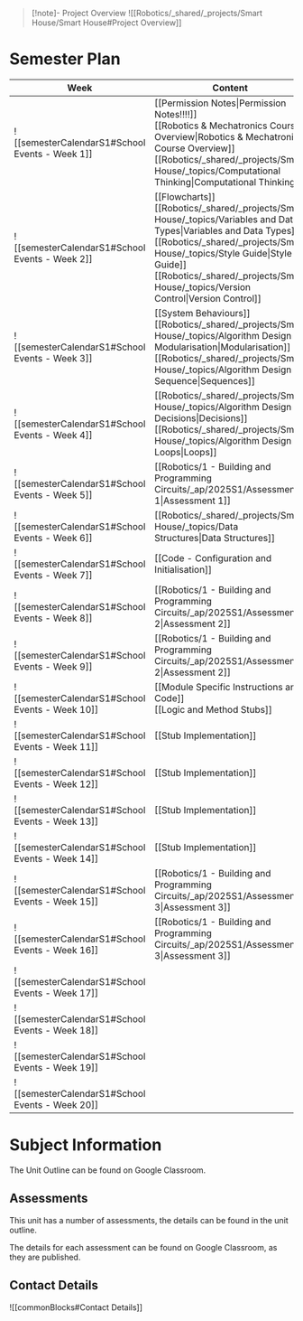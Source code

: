 
> [!note]- Project Overview
> ![[Robotics/_shared/_projects/Smart House/Smart House#Project Overview]]


# Semester Plan


| Week                                            | Content                                                                                                                                                                                                                                                                                           | Submissions                                                                                          |
| ----------------------------------------------- | ------------------------------------------------------------------------------------------------------------------------------------------------------------------------------------------------------------------------------------------------------------------------------------------------- | ---------------------------------------------------------------------------------------------------- |
| ![[semesterCalendarS1#School Events - Week 1]]  | [[Permission Notes\|Permission Notes!!!!]]<br>[[Robotics & Mechatronics Course Overview\|Robotics & Mechatronics Course Overview]]<br>[[Robotics/_shared/_projects/Smart House/_topics/Computational Thinking\|Computational Thinking]]                                                           |                                                                                                      |
| ![[semesterCalendarS1#School Events - Week 2]]  | [[Flowcharts]]<br>[[Robotics/_shared/_projects/Smart House/_topics/Variables and Data Types\|Variables and Data Types]]<br>[[Robotics/_shared/_projects/Smart House/_topics/Style Guide\|Style Guide]]<br>[[Robotics/_shared/_projects/Smart House/_topics/Version Control\|Version Control]]<br> |                                                                                                      |
| ![[semesterCalendarS1#School Events - Week 3]]  | [[System Behaviours]]<br>[[Robotics/_shared/_projects/Smart House/_topics/Algorithm Design - Modularisation\|Modularisation]]<br>[[Robotics/_shared/_projects/Smart House/_topics/Algorithm Design - Sequence\|Sequences]]                                                                        |                                                                                                      |
| ![[semesterCalendarS1#School Events - Week 4]]  | [[Robotics/_shared/_projects/Smart House/_topics/Algorithm Design - Decisions\|Decisions]]<br>[[Robotics/_shared/_projects/Smart House/_topics/Algorithm Design - Loops\|Loops]]                                                                                                                  |                                                                                                      |
| ![[semesterCalendarS1#School Events - Week 5]]  | [[Robotics/1 - Building and Programming Circuits/_ap/2025S1/Assessment 1\|Assessment 1]]                                                                                                                                                                                                          | [[Robotics/1 - Building and Programming Circuits/_ap/2025S1/Assessment 1\|Assessment 1 Due Friday]]  |
| ![[semesterCalendarS1#School Events - Week 6]]  | [[Robotics/_shared/_projects/Smart House/_topics/Data Structures\|Data Structures]]                                                                                                                                                                                                               |                                                                                                      |
| ![[semesterCalendarS1#School Events - Week 7]]  | [[Code - Configuration and Initialisation]]<br>                                                                                                                                                                                                                                                   |                                                                                                      |
| ![[semesterCalendarS1#School Events - Week 8]]  | [[Robotics/1 - Building and Programming Circuits/_ap/2025S1/Assessment 2\|Assessment 2]]                                                                                                                                                                                                          |                                                                                                      |
| ![[semesterCalendarS1#School Events - Week 9]]  | [[Robotics/1 - Building and Programming Circuits/_ap/2025S1/Assessment 2\|Assessment 2]]                                                                                                                                                                                                          | [[Robotics/1 - Building and Programming Circuits/_ap/2025S1/Assessment 2\|Assessment 2 Due Friday]]  |
| ![[semesterCalendarS1#School Events - Week 10]] | [[Module Specific Instructions and Code]]<br>[[Logic and Method Stubs]]                                                                                                                                                                                                                           |                                                                                                      |
| ![[semesterCalendarS1#School Events - Week 11]] | [[Stub Implementation]]                                                                                                                                                                                                                                                                           |                                                                                                      |
| ![[semesterCalendarS1#School Events - Week 12]] | [[Stub Implementation]]                                                                                                                                                                                                                                                                           |                                                                                                      |
| ![[semesterCalendarS1#School Events - Week 13]] | [[Stub Implementation]]                                                                                                                                                                                                                                                                           |                                                                                                      |
| ![[semesterCalendarS1#School Events - Week 14]] | [[Stub Implementation]]                                                                                                                                                                                                                                                                           |                                                                                                      |
| ![[semesterCalendarS1#School Events - Week 15]] | [[Robotics/1 - Building and Programming Circuits/_ap/2025S1/Assessment 3\|Assessment 3]]                                                                                                                                                                                                          |                                                                                                      |
| ![[semesterCalendarS1#School Events - Week 16]] | [[Robotics/1 - Building and Programming Circuits/_ap/2025S1/Assessment 3\|Assessment 3]]                                                                                                                                                                                                          | [[Robotics/1 - Building and Programming Circuits/_ap/2025S1/Assessment 3\|Assessment 3 Due Friday ]] |
| ![[semesterCalendarS1#School Events - Week 17]] |                                                                                                                                                                                                                                                                                                   |                                                                                                      |
| ![[semesterCalendarS1#School Events - Week 18]] |                                                                                                                                                                                                                                                                                                   |                                                                                                      |
| ![[semesterCalendarS1#School Events - Week 19]] |                                                                                                                                                                                                                                                                                                   |                                                                                                      |
| ![[semesterCalendarS1#School Events - Week 20]] |                                                                                                                                                                                                                                                                                                   |                                                                                                      |

# Subject Information

The Unit Outline can be found on Google Classroom.

## Assessments

This unit has a number of assessments, the details can be found in the unit outline.

The details for each assessment can be found on Google Classroom, as they are published.

## Contact Details

![[commonBlocks#Contact Details]]
